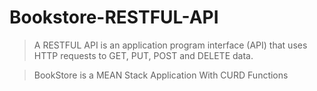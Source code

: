 # Bookstore-RESTFUL-API
> A RESTFUL API is an application program interface (API) that uses HTTP requests to GET, PUT, POST and DELETE data.

> BookStore is a MEAN Stack Application With CURD Functions
